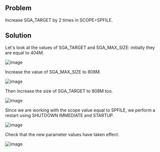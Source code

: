 ## Problem
Increase SGA_TARGET by 2 times in SCOPE=SPFILE.

## Solution
Let's look at the values of SGA_TARGET and SGA_MAX_SIZE: initially they are equal to 404M.

![image](https://user-images.githubusercontent.com/76550825/166064540-57d13261-52f9-44c9-8029-eb1b9462ced5.png)

Increase the value of SGA_MAX_SIZE to 808M.

![image](https://user-images.githubusercontent.com/76550825/166064629-04750e42-b8d1-4ed1-82b8-bbeb4639f0e2.png)

Then increase the size of SGA_TARGET to 808M too.

![image](https://user-images.githubusercontent.com/76550825/166064833-158b98d8-6db0-44bf-b043-33d207224de3.png)

Since we are working with the scope value equal to SPFILE, we perform a restart using SHUTDOWN IMMEDIATE and STARTUP.

![image](https://user-images.githubusercontent.com/76550825/166064941-cb531c69-99a4-444e-8762-df89f1453f63.png)

Check that the new parameter values have taken effect.

![image](https://user-images.githubusercontent.com/76550825/166065055-8b17b68f-2be8-403a-814e-5d4cf4fcd24e.png)
